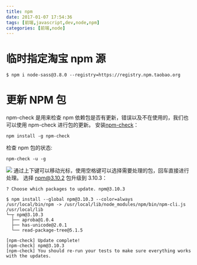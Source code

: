 ```yaml
---
title: npm
date: 2017-01-07 17:54:36
tags: [前端,javascript,dev,node,npm]
categories: [前端,node]
---
```


# 临时指定淘宝 npm 源

```
$ npm i node-sass@3.8.0 --registry=https://registry.npm.taobao.org
```

<!-- more -->

# 更新 NPM 包

npm-check 是用来检查 npm 依赖包是否有更新，错误以及不在使用的，我们也可以使用 npm-check 进行包的更新。
安装[npm-check](https://github.com/dylang/npm-check)：

```
npm install -g npm-check
```

检查 npm 包的状态:

```
npm-check -u -g
```

![](https://segmentfault.com/image?src=https://upload-images.jianshu.io/upload_images/22188-aef0b264869c5366.png?imageMogr2/auto-orient/strip%7CimageView2/2/w/1240&objectId=1190000005857342&token=621ff08a92f8cd8e6f0e6c3e7d67526f)
通过上下键可以移动光标，使用空格键可以选择需要处理的包，回车直接进行处理。
选择 npm@3.10.2 包升级到 3.10.3：

```
? Choose which packages to update. npm@3.10.3

$ npm install --global npm@3.10.3 --color=always
/usr/local/bin/npm -> /usr/local/lib/node_modules/npm/bin/npm-cli.js
/usr/local/lib
└─┬ npm@3.10.3
  ├── aproba@1.0.4
  ├── has-unicode@2.0.1
  └── read-package-tree@5.1.5

[npm-check] Update complete!
[npm-check] npm@3.10.3
[npm-check] You should re-run your tests to make sure everything works with the updates.
```
